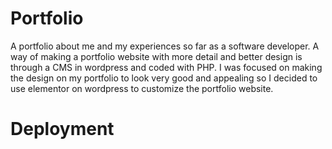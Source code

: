# Portfolio

A portfolio about me and my experiences so far as a software developer. A way of making a portfolio website with more detail and better design is through a CMS in wordpress and coded with PHP.
I was focused on making the design on my portfolio to look very good and appealing so I decided to use elementor on wordpress to customize the portfolio website.

# Deployment
